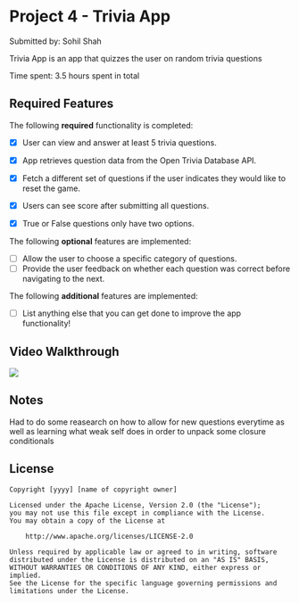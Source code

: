 # Project 4 - Trivia App

Submitted by: Sohil Shah

Trivia App is an app that quizzes the user on random trivia questions 

Time spent: 3.5 hours spent in total

## Required Features

The following **required** functionality is completed:

- [x] User can view and answer at least 5 trivia questions.
- [x] App retrieves question data from the Open Trivia Database API.
- [x] Fetch a different set of questions if the user indicates they would like to reset the game.
- [x] Users can see score after submitting all questions.
- [x] True or False questions only have two options.


The following **optional** features are implemented:

  
- [ ] Allow the user to choose a specific category of questions.
- [ ] Provide the user feedback on whether each question was correct before navigating to the next.

The following **additional** features are implemented:

- [ ] List anything else that you can get done to improve the app functionality!

## Video Walkthrough

<div>
    <a href="https://www.loom.com/share/bf1844405a8a4f4e839a0f0e03ad77b1">
      <img style="max-width:300px;" src="https://cdn.loom.com/sessions/thumbnails/bf1844405a8a4f4e839a0f0e03ad77b1-with-play.gif">
    </a>
  </div>

## Notes

Had to do some reasearch on how to allow for new questions everytime as well as learning what weak self does in order to unpack some closure conditionals

## License

    Copyright [yyyy] [name of copyright owner]

    Licensed under the Apache License, Version 2.0 (the "License");
    you may not use this file except in compliance with the License.
    You may obtain a copy of the License at

        http://www.apache.org/licenses/LICENSE-2.0

    Unless required by applicable law or agreed to in writing, software
    distributed under the License is distributed on an "AS IS" BASIS,
    WITHOUT WARRANTIES OR CONDITIONS OF ANY KIND, either express or implied.
    See the License for the specific language governing permissions and
    limitations under the License.
